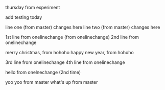thursday from experiment

add testing today 

line one (from master) changes here
line two (from master) changes here

1st line from onelinechange (from onelinechange)
2nd line from onelinechange 

merry christmas, from hohoho
happy new year, from hohoho

3rd line from onelinechange
4th line from onelinechange


hello from onelnechange (2nd time)

yoo yoo from master
what's up from master
